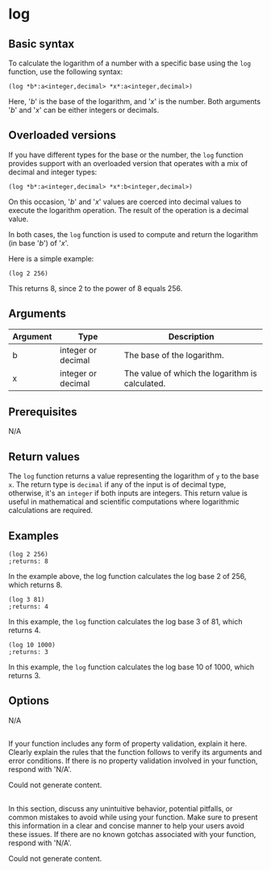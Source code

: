 # log

## Basic syntax

To calculate the logarithm of a number with a specific base using the `log` function, use the following syntax:

```pact
(log *b*:a<integer,decimal> *x*:a<integer,decimal>)
```

Here, '*b*' is the base of the logarithm, and '*x*' is the number. Both arguments '*b*' and '*x*' can be either integers or decimals.
 
## Overloaded versions

If you have different types for the base or the number, the `log` function provides support with an overloaded version that operates with a mix of decimal and integer types:

```pact
(log *b*:a<integer,decimal> *x*:b<integer,decimal>)
```
On this occasion, '*b*' and '*x*' values are coerced into decimal values to execute the logarithm operation. The result of the operation is a decimal value. 

In both cases, the `log` function is used to compute and return the logarithm (in base '*b*') of '*x*'. 

Here is a simple example:

```pact
(log 2 256)
```
This returns 8, since 2 to the power of 8 equals 256.


## Arguments

| Argument | Type | Description |
| --- | --- | --- |
| b | integer or decimal | The base of the logarithm. |
| x | integer or decimal | The value of which the logarithm is calculated. |

## Prerequisites

N/A

## Return values

The `log` function returns a value representing the logarithm of `y` to the base `x`. The return type is `decimal` if any of the input is of decimal type, otherwise, it's an `integer` if both inputs are integers. This return value is useful in mathematical and scientific computations where logarithmic calculations are required.

## Examples

```pact
(log 2 256) 
;returns: 8
```

In the example above, the log function calculates the log base 2 of 256, which returns 8.

```pact
(log 3 81)
;returns: 4
```

In this example, the `log` function calculates the log base 3 of 81, which returns 4. 

```pact
(log 10 1000)
;returns: 3
```

In this example, the `log` function calculates the log base 10 of 1000, which returns 3.

## Options

N/A

## 
If your function includes any form of property validation, explain it here. Clearly explain the rules that the function follows to verify its arguments and error conditions. If there is no property validation involved in your function, respond with 'N/A'.


Could not generate content.
## 
In this section, discuss any unintuitive behavior, potential pitfalls, or common mistakes to avoid while using your function. Make sure to present this information in a clear and concise manner to help your users avoid these issues. If there are no known gotchas associated with your function, respond with 'N/A'.


Could not generate content.
